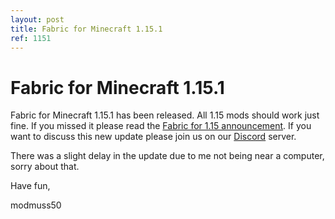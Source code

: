 ```yaml
---
layout: post
title: Fabric for Minecraft 1.15.1
ref: 1151
---
```


# Fabric for Minecraft 1.15.1

Fabric for Minecraft 1.15.1 has been released. All 1.15 mods should work just fine. If you missed it please read the [Fabric for 1.15 announcement](https://fabricmc.net/2019/12/10/115.html). If you want to discuss this new update please join us on our [Discord](https://discord.gg/v6v4pMv) server.

There was a slight delay in the update due to me not being near a computer, sorry about that.

Have fun,

modmuss50